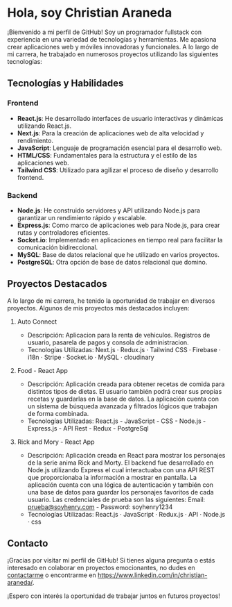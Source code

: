 # Hola, soy Christian Araneda

¡Bienvenido a mi perfil de GitHub! Soy un programador fullstack con experiencia en una variedad de tecnologías y herramientas. Me apasiona crear aplicaciones web y móviles innovadoras y funcionales. A lo largo de mi carrera, he trabajado en numerosos proyectos utilizando las siguientes tecnologías:

## Tecnologías y Habilidades

### Frontend
- **React.js**: He desarrollado interfaces de usuario interactivas y dinámicas utilizando React.js.
- **Next.js**: Para la creación de aplicaciones web de alta velocidad y rendimiento.
- **JavaScript**: Lenguaje de programación esencial para el desarrollo web.
- **HTML/CSS**: Fundamentales para la estructura y el estilo de las aplicaciones web.
- **Tailwind CSS**: Utilizado para agilizar el proceso de diseño y desarrollo frontend.

### Backend
- **Node.js**: He construido servidores y API utilizando Node.js para garantizar un rendimiento rápido y escalable.
- **Express.js**: Como marco de aplicaciones web para Node.js, para crear rutas y controladores eficientes.
- **Socket.io**: Implementado en aplicaciones en tiempo real para facilitar la comunicación bidireccional.
- **MySQL**: Base de datos relacional que he utilizado en varios proyectos.
- **PostgreSQL**: Otra opción de base de datos relacional que domino.

## Proyectos Destacados

A lo largo de mi carrera, he tenido la oportunidad de trabajar en diversos proyectos. Algunos de mis proyectos más destacados incluyen:

1. Auto Connect
   - Descripción: Aplicacion para la renta de vehiculos. Registros de usuario, pasarela de pagos y consola de administracion.
   - Tecnologías Utilizadas: Next.js · Redux.js · Tailwind CSS · Firebase · i18n · Stripe · Socket.io · MySQL · cloudinary

2. Food - React App
   - Descripción: Aplicación creada para obtener recetas de comida para distintos tipos de dietas. El usuario también podrá crear sus propias recetas y guardarlas en la base de datos. La aplicación cuenta con un sistema de búsqueda avanzada y filtrados lógicos que trabajan de forma combinada.
   - Tecnologías Utilizadas: React.js - JavaScript - CSS - Node.js - Express.js - API Rest - Redux - PostgreSql

3. Rick and Mory - React App
   - Descripción: Aplicación creada en React para mostrar los personajes de la serie anima Rick and Morty. El backend fue desarrollado en Node.js utilizando Express el cual interactuaba con una API REST que proporcionaba la información a mostrar en pantalla. La aplicación cuenta con una lógica de autenticación y también con una base de datos para guardar los personajes favoritos de cada usuario. Las credenciales de prueba son las siguientes: Email: prueba@soyhenry.com - Password: soyhenry1234
   - Tecnologías Utilizadas: React.js · JavaScript · Redux.js · API · Node.js · css

## Contacto

¡Gracias por visitar mi perfil de GitHub! Si tienes alguna pregunta o estás interesado en colaborar en proyectos emocionantes, no dudes en [contactarme](mailto:tu@email.com) o encontrarme en https://www.linkedin.com/in/christian-araneda/.

¡Espero con interés la oportunidad de trabajar juntos en futuros proyectos!

